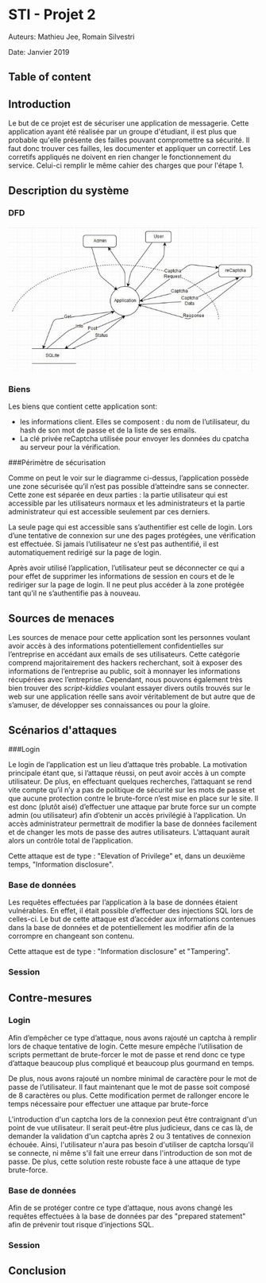 # STI - Projet 2

Auteurs: Mathieu Jee, Romain Silvestri

Date: Janvier 2019

## Table of content


## Introduction
Le but de ce projet est de sécuriser une application de messagerie. Cette application ayant été réalisée par un groupe d'étudiant, il est plus que probable qu'elle présente des failles pouvant compromettre sa sécurité. Il faut donc trouver ces failles, les documenter et appliquer un correctif. Les corretifs appliqués ne doivent en rien changer le fonctionnement du service. Celui-ci remplir le même cahier des charges que pour l'étape 1. 


## Description du système

### DFD

![image](dfd.jpg)


### Biens

Les biens que contient cette application sont: 
- les informations client. Elles se composent : du nom de l’utilisateur, du hash de son mot de passe et de la liste de ses emails.
- La clé privée reCaptcha utilisée pour envoyer les données du cpatcha au serveur pour la vérification.



###Périmètre de sécurisation

Comme on peut le voir sur le diagramme ci-dessus, l’application possède une zone sécurisée qu’il n’est pas possible d’atteindre sans se connecter. Cette zone est séparée en deux parties : la partie utilisateur qui est accessible par les utilisateurs normaux et les administrateurs et la partie administrateur qui est accessible seulement par ces derniers.

La seule page qui est accessible sans s’authentifier est celle de login. Lors d’une tentative de connexion sur une des pages protégées, une vérification est effectuée. Si jamais l’utilisateur ne s’est pas authentifié, il est automatiquement redirigé sur la page de login. 

Après avoir utilisé l’application, l’utilisateur peut se déconnecter ce qui a pour effet de supprimer les informations de session en cours et de le rediriger sur la page de login. Il ne peut plus accéder à la zone protégée tant qu’il ne s’authentifie pas à nouveau.

## Sources de menaces

Les sources de menace pour cette application sont les personnes voulant avoir accès à des informations potentiellement confidentielles sur l’entreprise en accédant aux emails de ses utilisateurs. Cette catégorie comprend majoritairement des hackers recherchant, soit à exposer des informations de l’entreprise au public, soit à monnayer les informations récupérées avec l’entreprise. Cependant, nous pouvons également très bien trouver des *script-kiddies* voulant essayer divers outils trouvés sur le web sur une application réelle sans avoir véritablement de but autre que de s’amuser, de développer ses connaissances ou pour la gloire. 

## Scénarios d'attaques

###Login

Le login de l’application est un lieu d’attaque très probable. La motivation principale étant que, si l’attaque réussi, on peut avoir accès à un compte utilisateur. De plus, en effectuant quelques recherches, l’attaquant se rend vite compte qu’il n’y a pas de politique de sécurité sur les mots de passe et que aucune protection contre le brute-force n’est mise en place sur le site. Il est donc (plutôt aisé) d’effectuer une attaque par brute force sur un compte admin (ou utilisateur) afin d’obtenir un accès privilégié à l’application. Un accès administrateur permettrait de modifier la base de données facilement et de changer les mots de passe des autres utilisateurs. L’attaquant aurait alors un contrôle total de l’application.

Cette attaque est de type : "Elevation of Privilege" et, dans un deuxième temps, "Information disclosure".

 ### Base de données

Les requêtes effectuées par l’application à la base de données étaient vulnérables. En effet, il était possible d’effectuer des injections SQL lors de celles-ci. Le but de cette attaque est d’accéder aux informations contenues dans la base de données et de potentiellement les modifier afin de la corrompre en changeant son contenu.

Cette attaque est de type : "Information disclosure" et "Tampering".

### Session

## Contre-mesures

### Login

Afin d’empêcher ce type d’attaque, nous avons rajouté un captcha à remplir lors de chaque tentative de login. Cette mesure empêche l’utilisation de scripts permettant de brute-forcer le mot de passe et rend donc ce type d’attaque beaucoup plus compliqué et beaucoup plus gourmand en temps.

De plus, nous avons rajouté un nombre minimal de caractère pour le mot de passe de l’utilisateur. Il faut maintenant que le mot de passe soit composé de 8 caractères ou plus. Cette modification permet de rallonger encore le temps nécessaire pour effectuer une attaque par brute-force

L'introduction d'un captcha lors de la connexion peut être contraignant d'un point de vue utilisateur. Il serait peut-être plus judicieux, dans ce cas là, de demander la validation d'un captcha après 2 ou 3 tentatives de connexion échouée. Ainsi, l'utilisateur n'aura pas besoin d'utiliser de captcha lorsqu'il se connecte, ni même s'il fait une erreur dans l'introduction de son mot de passe. De plus, cette solution reste robuste face à une attaque de type brute-force.

### Base de données

Afin de se protéger contre ce type d’attaque, nous avons changé les requêtes effectuées à la base de données par des "prepared statement" afin de prévenir tout risque d’injections SQL. 

### Session
 

## Conclusion



